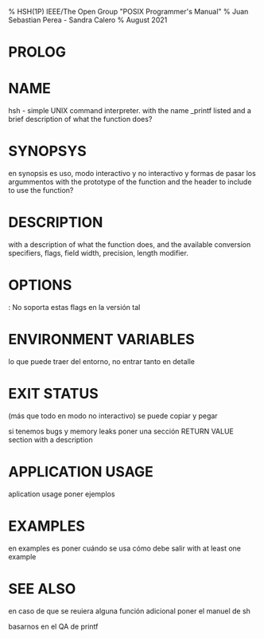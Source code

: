 % HSH(1P) IEEE/The Open Group "POSIX Programmer's Manual"
% Juan Sebastian Perea - Sandra Calero
% August 2021

# PROLOG

# NAME
hsh - simple UNIX command interpreter.
with the name _printf listed and a brief description of what the function does?

# SYNOPSYS
en synopsis es uso, modo interactivo y no interactivo y formas de pasar los argummentos
with the prototype of the function and the header to include to use the function?

# DESCRIPTION
 with a description of what the function does, and the available conversion specifiers, flags, field width, precision, length modifier.

# OPTIONS
: No soporta estas flags en la versión tal

# ENVIRONMENT VARIABLES

lo que puede traer del entorno, no entrar tanto en detalle

# EXIT STATUS
(más que todo en modo no interactivo) se puede copiar y pegar

si tenemos bugs y memory leaks poner una sección
RETURN VALUE section with a description

# APPLICATION USAGE
aplication usage poner ejemplos

# EXAMPLES
en examples es poner cuándo se usa cómo debe salir
 with at least one example

# SEE ALSO
en caso de que se reuiera alguna función adicional poner el manuel de sh

basarnos en el QA de printf